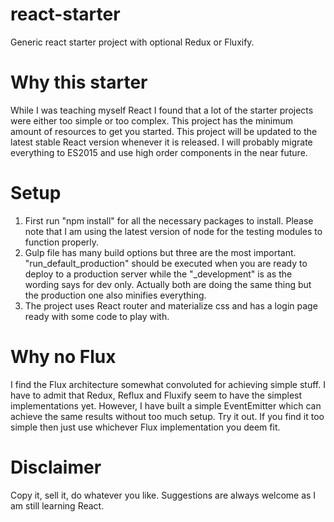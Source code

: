 # react-starter
Generic react starter project with optional Redux or Fluxify.

# Why this starter
While I was teaching myself React I found that a lot of the starter projects were either too simple or too complex.
This project has the minimum amount of resources to get you started. This project will be updated to the latest stable
React version whenever it is released. I will probably migrate everything to ES2015 and use high order components in the 
near future.

# Setup
1) First run "npm install" for all the necessary packages to install. Please note that I am using the latest version of node
for the testing modules to function properly.
2) Gulp file has many build options but three are the most important. "run_default_production" should be executed when you are
ready to deploy to a production server while the "_development" is as the wording says for dev only. Actually both are doing the
same thing but the production one also minifies everything.
3) The project uses React router and materialize css and has a login page ready with some code to play with.

# Why no Flux
I find the Flux architecture somewhat convoluted for achieving simple stuff. I have to admit that Redux, Reflux and Fluxify seem to have
the simplest implementations yet. However, I have built a simple EventEmitter which can achieve the same results without too much
setup. Try it out. If you find it too simple then just use whichever Flux implementation you deem fit.

# Disclaimer
Copy it, sell it, do whatever you like. Suggestions are always welcome as I am still learning React.
